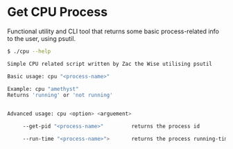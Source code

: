 # Get CPU Process

Functional utility and CLI tool that returns some basic process-related info to the user, using psutil.  


```sh
$ ./cpu --help

Simple CPU related script written by Zac the Wise utilising psutil

Basic usage: cpu "<process-name>"

Example: cpu "amethyst"
Returns 'running' or 'not running'


Advanced usage: cpu <option> <arguement>

     --get-pid "<process-name>"         returns the process id

     --run-time "<process-name>">       returns the process running-time
``` 
